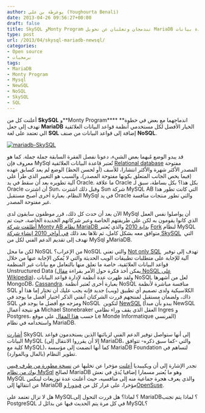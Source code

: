 ```yaml
---
author: يوغرطة بن علي (Youghourta Benali)
date: 2013-04-26 09:56:27+00:00
draft: false
title: SkySQL وMonty Program تندمجان وتعلنان عن تحويل MariaDB إلى قاعدة بيانات NewSQL
type: post
url: /2013/04/skysql-mariadb-newsql/
categories:
- Open source
- برمجيات
tags:
- MariaDB
- Monty Program
- Mysql
- NewSQL
- NoSQL
- SkySQL
- SQL
---
```


أعلنت كل من **SkySQL** و**Monty Program**** **اندماجهما مع بعض في خطوة تهدف إلى جعل **MariaDB** الخيار الأفضل لكل مستخدمي أنظمة قواعد البيانات العلائقية الي تعتمد على لغة **SQL** إضافة إلى قواعد البيانات من صنف **NoSQL**.




[![mariadb-SkySQL](http://www.it-scoop.com/wp-content/uploads/2013/04/mariadb-SkySQL.png)
](http://www.it-scoop.com/wp-content/uploads/2013/04/mariadb-SkySQL.png)




قد يبدو الوضع مُبهما بعض الشيء، دعونا نفصل الفقرة السابقة جملة جملة. كما هو معروف فإن MySql تُعتبر قاعدة البيانات العلائقية [Relational database](https://en.wikipedia.org/wiki/Relational_database) مفتوحة المصدر الأكثر شهرة والأكثر انتشارا، للأسف (أو لحسن الحظ) الوضع لم يعد كسابق عهده (فيما يخص الجانب المتعلق بكونها مفتوحة المصدر)، والسبب هو التغيير الذي طرأ على آلية تطويره بعد أن سقط في يد Oracle. ما علاقة Oracle بكل هذا؟ بكل بساطة، سبق لـ Oracle أن اشترت Sun، وقبل ذلك اشترت Sun شركة MySQL AB التي كانت تطور هذا النظام. بعبارة أخرى أصبح مستقبل MySql في يد Oracle والتي تطور منتجات منافسة غير مفتوحة المصدر.




الآن بعد أن حدث كل ذلك، قرر موظفون سابقون لدى MySql أن يواصلوا نفس العمل الذي كانوا يقومون به لكن على طريقتهم الخاصة وعبر شركاتهم الجديدة الخاصة، حيث تم [أطلقت شركة Monty AB نظام MariaDB بداية 2010](http://www.it-scoop.com/2010/01/%d8%a5%d8%b7%d9%84%d8%a7%d9%82-mariadb-5-1-%d8%a7%d9%84%d9%85%d8%b4%d8%a7%d8%a8%d9%87-%d9%88-%d8%a7%d9%84%d9%85%d9%86%d8%a7%d9%81%d8%b3-%d9%84%d9%80-mysql-%d8%b0%d9%88-4-storage-engine/) والذي يُعتبر [Fork](http://en.wikipedia.org/wiki/Fork_(software_development)) لنظام MySQL متوافق معه بشكل كامل، ثم تلاها بعد ذلك [في أواخر 2010 إنشاء شركة SkySQL](http://www.it-scoop.com/2010/10/skysql/)  التي تهدف إلى تقديم الدعم الفني لكل من MySql وMariaDB.




لكن ما محل NoSQL من الإعراب؟ NoSQL والتي تعني [Not only SQL](https://en.wikipedia.org/wiki/NoSQL)  تهدف إلى توفير آلية للإجابة على متطلبات تطبيقات الويب الحديثة والتي لا يُمكن الإجابة عنها من خلال قواعد البيانات العلائقية، خاصة ما تعلق منها بالتعامل مع بيانات غير المنظمة Unstructured Data (يمكن أخذ فكرة حول الأمر بقراءة [مقال NoSQL على Wikipedia](https://en.wikipedia.org/wiki/NoSQL))، ولقد ظهرت عدة أنظمة لإدارة قواعد البيانات NoSQL لعل من أشهرها MongoDB، [Cassandra](http://www.it-scoop.com/2010/04/apache-cassandra-0-6-released/). بعبارة أخرى تُعتبر أنظمة NoSQL منافسة مباشرة لأنظمة SQL الكلاسيكية ولدى تصميم أي تطبيق (ويب) جديد فإنه يجب عليك أن تختار إما هذا أو ذاك، ولضمان مستقبل لمنتجهم قررت الشركتان آنفتي الذكر اختيار أفضل ما يوجد في SQL ومزجه مع أفضل ما يوجد في NoSQL  لتكوين [NewSQL](http://en.wikipedia.org/wiki/NewSQL) (يبدو بأن مبدأ NewSQL هو نتيجة أعمال Michael Stonebraker العقل الذي يقف وراء نظامي Ingres و Postgres، حسب [هذا المقال](http://www.lemondeinformatique.fr/actualites/lire-newsql-pour-combiner-le-meilleur-de-sql-et-nosql-34475-page-1.html) على موقع Le Monde Informatique الفرنسي) واستخدامه في نظام MariaDB.




[أشارت](http://www.skysql.com/news-and-events/press-releases/skysql-merges-with-mariadb-developers) SkySQL إلى أنها ستواصل توفير الدعم الفني لزبائنها الذين يستخدمون قواعد البيانات MySQL (إلا أن يقرروا الانتقال إلى MariaDB، والتي -كما سبق ذكره- تتوافق كلية مع MySQL)، كما أنها انضمت إلى مؤسسة MariaDB Foundation لتساهم في تطوير النظام (بالمال وبالموارد).




تجدر الإشارة إلى أن ويكيبيديا [أعلنت](http://blog.wikimedia.org/2013/04/22/wikipedia-adopts-mariadb/) مؤخرا عن تخليها عن [نسخة مطورة من طرف فيس بوك من نظام MySql](https://launchpad.net/mysqlatfacebook/51) لصالح MariaDB وهو ما يُعتبر مسمارا إضافيا يُدق في نعش MySQL والذي يعرف هجرة جماعية منه إلى منافسيه، حيث أعلنت عدة توزيعات لينكس عن انتقالها إلى MariaDB مؤخرا، على غرار كل من [فيدورا وOpenSuse](http://www.it-scoop.com/2013/02/fedora-opensuse-replace-mysql-mariadb/).




هل لا تزال تعتمد على MySQL؟ لماذا؟ هل قررت التحول إلى MariaDB؟ لماذا يتم تجنب PostgreSQL في كل مرة يتم الحديث فيها عن بدائل لـ MySQL؟



